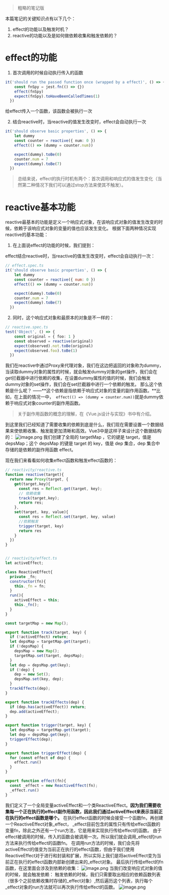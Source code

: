 > 粗略的笔记版

本篇笔记的关键知识点有以下几个：

1. effect的功能以及触发时机？
2. reactive的功能以及是如何做依赖收集和触发依赖的？
# effect的功能

1. 首次调用的时候自动执行传入的函数
```typescript
it('should run the passed function once (wrapped by a effect)', () => {
    const fnSpy = jest.fn(() => {})
    effect(fnSpy)
    expect(fnSpy).toHaveBeenCalledTimes(1)
  })
```
给effect传入一个函数，该函数会被执行一次

2. 结合reactive时，当reactive的值发生改变时，effect会自动执行一次
```typescript
it('should observe basic properties', () => {
    let dummy
    const counter = reactive({ num: 0 })
    effect(() => (dummy = counter.num))

    expect(dummy).toBe(0)
    counter.num = 7
    expect(dummy).toBe(7)
  })
```
> 总结来说，effect的执行时机有两个：首次调用和响应式的值发生变化（当然第二种情况下我们可以通过stop方法来使其不触发）。

# reactive基本功能
reactive最基本的功能是定义一个响应式对象，在该响应式对象的值发生改变的时候，依赖于该响应式对象的变量的值也应该发生变化。
根据下面两种情况实现reactive的基本功能：

1. 在上面说effect的功能的时候，我们提到：

effect结合reactive时，当reactive的值发生改变时，effect会自动执行一次：
```javascript
// effect.spec.ts
it('should observe basic properties', () => {
    let dummy
    const counter = reactive({ num: 0 })
    effect(() => (dummy = counter.num))

    expect(dummy).toBe(0)
    counter.num = 7
    expect(dummy).toBe(7)
  })
```

2. 同时，这个响应式对象和最原本的对象是不一样的：
```typescript
// reactive.spec.ts
test('Object', () => {
    const original = { foo: 1 }
    const observed = reactive(original)
    expect(observed).not.toBe(original)
    expect(observed.foo).toBe(1)
  })
```

我们在reactive中通过Proxy来代理对象，我们在这边把返回的对象称为dummy，当读取dummy对象的属性的时候，就会触发dummy对象的get操作，我们会在get拦截器中进行依赖的收集，在设置dummy属性的值的时候，我们会触发dummy对象的set操作，我们会在set拦截器中进行一个依赖的触发。
那么这个依赖是什么呢？
——**这个依赖是指依赖于响应式对象的变量的副作用函数。**比如，在上面的情况一中，` effect(() => (dummy = counter.num))`就是dummy依赖于响应式对象counter的副作用函数。
> 关于副作用函数的概念的理解，在《Vue.js设计与实现》书中有介绍。

到这里我们已经知道了需要收集的依赖到底是什么，我们现在需要设置一个数据结果来使依赖收集、触发能更加清晰和高效。Vue3中是这样子来设计这个数据结构的：
![image.png](https://cdn.nlark.com/yuque/0/2023/png/35794558/1698678693841-452a2a5c-cd80-44a7-899e-9655ab7977fa.png#averageHue=%232bb71b&clientId=ud443ac92-d394-4&from=paste&height=602&id=ua099f65c&originHeight=638&originWidth=933&originalType=binary&ratio=1.059999942779541&rotation=0&showTitle=false&size=131939&status=done&style=none&taskId=ua0dd65b5-e5ae-4322-a728-c783acece2c&title=&width=880.1887267592481)
我们创建了全局的 targetMap ，它的键是 target，值是 depsMap；这个 depsMap 的键是 target 的 key，值是 dep 集合，dep 集合中存储的是依赖的副作用函数 effect。

现在我们来看看如何收集effect函数和触发effect函数的：
```javascript
// reactivity/reactive.ts
function reactive(target){
  return new Proxy(target, {
    get(target,key){
      const res = Reflect.get(target, key);
      // 依赖收集
      track(target,key);
      return res;
    },
    set(target, key, value){
      const res = Reflect.set(target, key, value)
      //依赖触发
      trigger(target, key)
      return res
    }
  })
}


// reactivity/effect.ts
let activeEffect;

class ReactiveEffect{
  private _fn;
  constructor(fn){
    this._fn = fn;
  }
  run(){
    activeEffect = this;
    this._fn();
  }
}

const targetMap = new Map();

export function track(target, key) {
  if (!activeEffect) return;
  let depsMap = targetMap.get(target);
  if (!depsMap) {
    depsMap = new Map();
    targetMap.set(target, depsMap);
  }
  let dep = depsMap.get(key);
  if (!dep) {
    dep = new Set();
    depsMap.set(key, dep);
  }
  trackEffects(dep);
}

export function trackEffects(dep) {
  if (dep.has(activeEffect)) return;
  dep.add(activeEffect);
}

export function trigger(target, key) {
  let depsMap = targetMap.get(target);
  let dep = depsMap.get(key);
  triggerEffect(dep);
}

export function triggerEffect(dep) {
  for (const effect of dep) {
    effect.run()
  }
}

export function effect(fn){
  const _effect = new ReactiveEffect(fn);
  _effect.run()
}
```
我们定义了一个全局变量activeEffect和一个类ReactiveEffect。**因为我们需要收集每一个正在执行的effect副作用函数，因此我们通过activeEffect来表示当前正在执行的effect函数是哪个。**
在执行effect函数的时候会接受一个函数fn，再创建一个ReactiveEffect对象_effect，
_effect目前包含的属性只有传给effect函数的变量fn，除此之外还有一个run方法，它是用来实现执行传给effect的函数。
由于effect被调用的时候，传入的函数会被调用一次。所以我们就会调用_effect的run方法来执行传给effect的函数fn。
在调用run方法的时候，我们会先将activeEffect的值变为当前正在执行的effect函数，但由于我们使用ReactiveEffect对于进行和封装和扩展，所以实际上我们是将activeEffect变为当前正在执行的effect函数内部新创建出来的_effect对象。
最后执行传给effect的fn函数，在这里面会涉及到依赖的收集：
![image.png](https://cdn.nlark.com/yuque/0/2023/png/35794558/1698680540960-ff3286ba-486c-4d77-8c5b-c9fddfa20ccf.png#averageHue=%23041c2e&clientId=ud443ac92-d394-4&from=paste&height=408&id=u1b8524af&originHeight=433&originWidth=510&originalType=binary&ratio=1.059999942779541&rotation=0&showTitle=false&size=46336&status=done&style=none&taskId=u88b36829-a921-43ae-a361-d45ab41b879&title=&width=481.132101443962)
当我们改变响应式对象的值的时候，就会触发依赖：
触发依赖的时候，我们只需要取出相应的依赖函数列表（很多个之前依赖收集时存储的_effect对象）,然后遍历这个列表，执行每个_effect对象的run方法就可以再次执行传给effect的函数。
![image.png](https://cdn.nlark.com/yuque/0/2023/png/35794558/1698680641512-6a3a974c-d562-445f-b761-744ac026d6e7.png#averageHue=%23031a2c&clientId=ud443ac92-d394-4&from=paste&height=246&id=u598bab57&originHeight=261&originWidth=545&originalType=binary&ratio=1.059999942779541&rotation=0&showTitle=false&size=21433&status=done&style=none&taskId=u4e26db81-6d3a-4c9b-bc0d-9d90bd996dc&title=&width=514.1509711509005)


